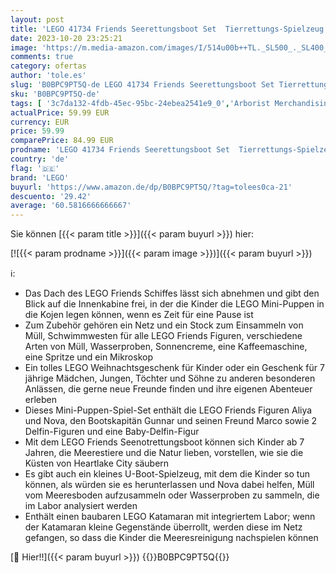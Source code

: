 ```yaml
---
layout: post
title: 'LEGO 41734 Friends Seerettungsboot Set  Tierrettungs-Spielzeug mit Delfin-Tierfiguren und U-Boot  Geschenk zu Weihnachten für Kinder  Mädchen und Jungen ab 7 Jahren  Öko-Lernspielzeug'
date: 2023-10-20 23:25:21
image: 'https://m.media-amazon.com/images/I/514u00b++TL._SL500_._SL400_.jpg'
comments: true
category: ofertas
author: 'tole.es'
slug: 'B0BPC9PT5Q-de LEGO 41734 Friends Seerettungsboot Set Tierrettungs-...'
sku: 'B0BPC9PT5Q-de'
tags: [ '3c7da132-4fdb-45ec-95bc-24ebea2541e9_0','Arborist Merchandising Root','Bauspielzeug & Konstruktionsspielzeug','Bauspielzeugsets','Custom Stores','LEGO','Self Service','Spielzeug','lego','🇩🇪', ]
actualPrice: 59.99 EUR
currency: EUR
price: 59.99
comparePrice: 84.99 EUR
prodname: 'LEGO 41734 Friends Seerettungsboot Set  Tierrettungs-Spielzeug mit Delfin-Tierfiguren und U-Boot  Geschenk zu Weihnachten für Kinder  Mädchen und Jungen ab 7 Jahren  Öko-Lernspielzeug'
country: 'de'
flag: '🇩🇪'
brand: 'LEGO'
buyurl: 'https://www.amazon.de/dp/B0BPC9PT5Q/?tag=tolees0ca-21'
descuento: '29.42'
average: '60.5816666666667'
---
```


Sie können [{{< param title >}}]({{< param buyurl >}}) hier:

[![{{< param prodname >}}]({{< param image >}})]({{< param buyurl >}})

ℹ️:

- Das Dach des LEGO Friends Schiffes lässt sich abnehmen und gibt den Blick auf die Innenkabine frei, in der die Kinder die LEGO Mini-Puppen in die Kojen legen können, wenn es Zeit für eine Pause ist
- Zum Zubehör gehören ein Netz und ein Stock zum Einsammeln von Müll, Schwimmwesten für alle LEGO Friends Figuren, verschiedene Arten von Müll, Wasserproben, Sonnencreme, eine Kaffeemaschine, eine Spritze und ein Mikroskop
- Ein tolles LEGO Weihnachtsgeschenk für Kinder oder ein Geschenk für 7 jährige Mädchen, Jungen, Töchter und Söhne zu anderen besonderen Anlässen, die gerne neue Freunde finden und ihre eigenen Abenteuer erleben
- Dieses Mini-Puppen-Spiel-Set enthält die LEGO Friends Figuren Aliya und Nova, den Bootskapitän Gunnar und seinen Freund Marco sowie 2 Delfin-Figuren und eine Baby-Delfin-Figur
- Mit dem LEGO Friends Seenotrettungsboot können sich Kinder ab 7 Jahren, die Meerestiere und die Natur lieben, vorstellen, wie sie die Küsten von Heartlake City säubern
- Es gibt auch ein kleines U-Boot-Spielzeug, mit dem die Kinder so tun können, als würden sie es herunterlassen und Nova dabei helfen, Müll vom Meeresboden aufzusammeln oder Wasserproben zu sammeln, die im Labor analysiert werden
- Enthält einen baubaren LEGO Katamaran mit integriertem Labor; wenn der Katamaran kleine Gegenstände überrollt, werden diese im Netz gefangen, so dass die Kinder die Meeresreinigung nachspielen können

[🛒 Hier!!]({{< param buyurl >}})
{{<world>}}B0BPC9PT5Q{{</world>}}
